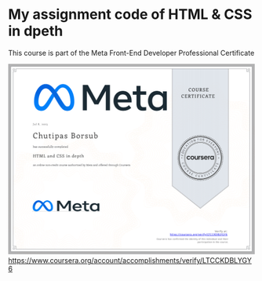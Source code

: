 # My assignment code of HTML & CSS in dpeth
This course is part of the Meta Front-End Developer Professional Certificate

![alt text](https://github.com/Tent-Dev/Meta_HTML_CSS_in_depth/blob/main/Coursera-HTML-CSS-in-depth.png?raw=true)
https://www.coursera.org/account/accomplishments/verify/LTCCKDBLYGY6
